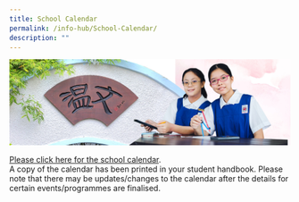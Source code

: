 ```yaml
---
title: School Calendar
permalink: /info-hub/School-Calendar/
description: ""
---
```

![](/images/01%20Banner%20Photos/06%20subpage%20infohub.jpg)

[Please click here for the school calendar](/files/06%20Infohub/06%20School%20Calendar/2023%20SNGS%20Calendar%20(for%20website).pdf).<br>A copy of the calendar has been printed in your student handbook. Please note that there may be updates/changes to the calendar after the details for certain events/programmes are finalised.